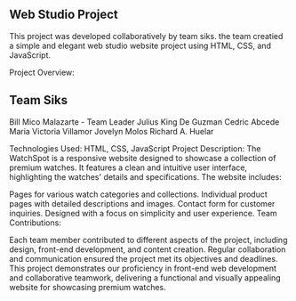 ## Web Studio Project

This project was developed collaboratively by team siks. the team creatied a simple and elegant web studio website project using HTML, CSS, and JavaScript.

Project Overview:

## Team Siks 
Bill Mico Malazarte - Team Leader
Julius King De Guzman 
Cedric Abcede
Maria Victoria Villamor
Jovelyn Molos
Richard A. Huelar


Technologies Used: HTML, CSS, JavaScript
Project Description:
The WatchSpot is a responsive website designed to showcase a collection of premium watches. It features a clean and intuitive user interface, highlighting the watches' details and specifications. The website includes:

Pages for various watch categories and collections.
Individual product pages with detailed descriptions and images.
Contact form for customer inquiries.
Designed with a focus on simplicity and user experience.
Team Contributions:

Each team member contributed to different aspects of the project, including design, front-end development, and content creation.
Regular collaboration and communication ensured the project met its objectives and deadlines.
This project demonstrates our proficiency in front-end web development and collaborative teamwork, delivering a functional and visually appealing website for showcasing premium watches.